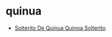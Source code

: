 # quinua

 * [Solterito De Quinua Quinoa Solterito](../index/s/solterito-de-quinua-quinoa-solterito-56389771.json)
